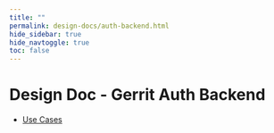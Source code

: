 ```yaml
---
title: ""
permalink: design-docs/auth-backend.html
hide_sidebar: true
hide_navtoggle: true
toc: false
---
```


# Design Doc - Gerrit Auth Backend

* [Use Cases](use-cases.md)
